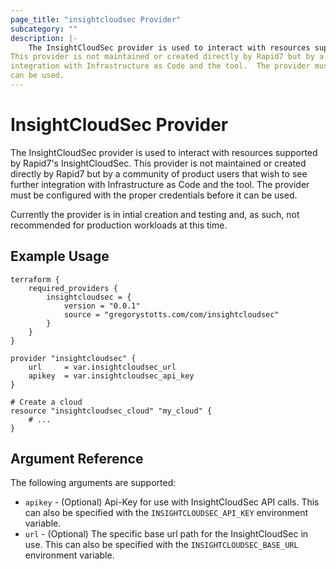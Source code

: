 ```yaml
---
page_title: "insightcloudsec Provider"
subcategory: ""
description: |-
    The InsightCloudSec provider is used to interact with resources supported by Rapid7's InsightCloudSec.  
This provider is not maintained or created directly by Rapid7 but by a community of product users that wish to see further
integration with Infrastructure as Code and the tool.  The provider must be configured with the proper credentials before it 
can be used.  
---
```


# InsightCloudSec Provider

The InsightCloudSec provider is used to interact with resources supported by Rapid7's InsightCloudSec.  This provider is not maintained or created directly by Rapid7 but by a community of product users that wish to see further integration with Infrastructure as Code and the tool.  The provider must be configured with the proper credentials before it can be used.  

Currently the provider is in intial creation and testing and, as such, not recommended for production workloads at this time.


## Example Usage

```hcl
terraform {
    required_providers {
        insightcloudsec = {
            version = "0.0.1"
            source = "gregorystotts.com/com/insightcloudsec"
        }
    }
}

provider "insightcloudsec" {
    url     = var.insightcloudsec_url
    apikey  = var.insightcloudsec_api_key
}

# Create a cloud
resource "insightcloudsec_cloud" "my_cloud" {
    # ...
}
```

## Argument Reference

The following arguments are supported:

* `apikey` -  (Optional) Api-Key for use with InsightCloudSec API calls.  This can also be specified  with the `INSIGHTCLOUDSEC_API_KEY` environment variable.
* `url` - (Optional) The specific base url path for the InsightCloudSec in use.  This can also be specified with the `INSIGHTCLOUDSEC_BASE_URL` environment variable.

